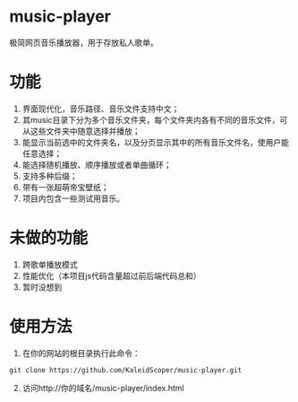 # music-player

极简网页音乐播放器，用于存放私人歌单。

# 功能

1. 界面现代化，音乐路径、音乐文件支持中文；
2. 其music目录下分为多个音乐文件夹，每个文件夹内各有不同的音乐文件，可从这些文件夹中随意选择并播放；
3. 能显示当前选中的文件夹名，以及分页显示其中的所有音乐文件名，使用户能任意选择；
4. 能选择随机播放、顺序播放或者单曲循环；
5. 支持多种后缀；
6. 带有一张超萌帝宝壁纸；
7. 项目内包含一些测试用音乐。

# 未做的功能

1. 跨歌单播放模式
2. 性能优化（本项目js代码含量超过前后端代码总和）
3. 暂时没想到

# 使用方法

1. 在你的网站的根目录执行此命令：

```
git clone https://github.com/KaleidScoper/music-player.git
```
2. 访问http://你的域名/music-player/index.html
